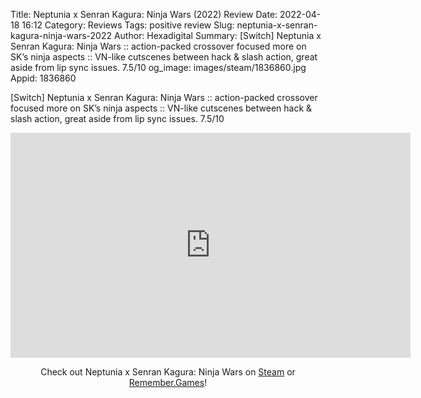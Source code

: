 Title: Neptunia x Senran Kagura: Ninja Wars (2022) Review
Date: 2022-04-18 16:12
Category: Reviews
Tags: positive review
Slug: neptunia-x-senran-kagura-ninja-wars-2022
Author: Hexadigital
Summary: [Switch] Neptunia x Senran Kagura: Ninja Wars :: action-packed crossover focused more on SK’s ninja aspects :: VN-like cutscenes between hack & slash action, great aside from lip sync issues. 7.5/10
og_image: images/steam/1836860.jpg
Appid: 1836860

[Switch] Neptunia x Senran Kagura: Ninja Wars :: action-packed crossover focused more on SK’s ninja aspects :: VN-like cutscenes between hack & slash action, great aside from lip sync issues. 7.5/10

<center><iframe src="https://www.youtube.com/embed/13FKJ-dvvvw?feature=oembed" allow="accelerometer; autoplay; encrypted-media; gyroscope; picture-in-picture" width="640" height="360" frameborder="0"></iframe>

Check out Neptunia x Senran Kagura: Ninja Wars on [Steam](https://store.steampowered.com/app/1836860/?curator_clanid=34633900) or [Remember.Games](https://remember.games/game/5596/)!</center>
